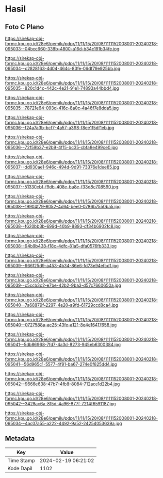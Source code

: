 # Hasil

## Foto C Plano

https://sirekap-obj-formc.kpu.go.id/28e6/pemilu/pdpr/11/11/15/20/08/1111152008001-20240218-095033--04bcc660-338b-4800-a16d-b34c191b34fe.jpg

https://sirekap-obj-formc.kpu.go.id/28e6/pemilu/pdpr/11/11/15/20/08/1111152008001-20240218-095034--c2828163-4d04-464c-83fe-06df79e925bb.jpg

https://sirekap-obj-formc.kpu.go.id/28e6/pemilu/pdpr/11/11/15/20/08/1111152008001-20240218-095035--820c1d4c-442c-4e21-91e1-74893a44bbd4.jpg

https://sirekap-obj-formc.kpu.go.id/28e6/pemilu/pdpr/11/11/15/20/08/1111152008001-20240218-095035--78721e64-093d-416c-8a0c-4a46f7e8dda5.jpg

https://sirekap-obj-formc.kpu.go.id/28e6/pemilu/pdpr/11/11/15/20/08/1111152008001-20240218-095036--f24a7a3b-bcf7-4a57-a398-f8ee1f5df1eb.jpg

https://sirekap-obj-formc.kpu.go.id/28e6/pemilu/pdpr/11/11/15/20/08/1111152008001-20240218-095036--72f59b37-e2b9-4f15-bc35-cbfa8e499ce0.jpg

https://sirekap-obj-formc.kpu.go.id/28e6/pemilu/pdpr/11/11/15/20/08/1111152008001-20240218-095037--dd930ae1-946c-494d-9d91-73376e1dee85.jpg

https://sirekap-obj-formc.kpu.go.id/28e6/pemilu/pdpr/11/11/15/20/08/1111152008001-20240218-095037--51330cbf-f9db-408e-ba8e-f33d8c708590.jpg

https://sirekap-obj-formc.kpu.go.id/28e6/pemilu/pdpr/11/11/15/20/08/1111152008001-20240218-095038--19904f79-8052-4d64-bee0-0786b7550ba5.jpg

https://sirekap-obj-formc.kpu.go.id/28e6/pemilu/pdpr/11/11/15/20/08/1111152008001-20240218-095038--f620bb3b-699d-40b9-8893-df34b6902fc8.jpg

https://sirekap-obj-formc.kpu.go.id/28e6/pemilu/pdpr/11/11/15/20/08/1111152008001-20240218-095038--94b9b438-f18c-4dfc-81a5-dfa0576fb333.jpg

https://sirekap-obj-formc.kpu.go.id/28e6/pemilu/pdpr/11/11/15/20/08/1111152008001-20240218-095039--966f25d9-a453-4b34-86e6-fd73e94efcd1.jpg

https://sirekap-obj-formc.kpu.go.id/28e6/pemilu/pdpr/11/11/15/20/08/1111152008001-20240218-095039--c5ccb3c2-e7be-42b2-9ba3-d57c7660650a.jpg

https://sirekap-obj-formc.kpu.go.id/28e6/pemilu/pdpr/11/11/15/20/08/1111152008001-20240218-095040--7a68879f-2297-4e20-a9fd-61729ccd8ca4.jpg

https://sirekap-obj-formc.kpu.go.id/28e6/pemilu/pdpr/11/11/15/20/08/1111152008001-20240218-095040--0727588a-ac25-43fe-a121-8e4e16417658.jpg

https://sirekap-obj-formc.kpu.go.id/28e6/pemilu/pdpr/11/11/15/20/08/1111152008001-20240218-095041--5db86968-7fd7-4a3d-8273-945eb6300384.jpg

https://sirekap-obj-formc.kpu.go.id/28e6/pemilu/pdpr/11/11/15/20/08/1111152008001-20240218-095041--56d965c1-5577-4f91-ba67-274e0f825dd4.jpg

https://sirekap-obj-formc.kpu.go.id/28e6/pemilu/pdpr/11/11/15/20/08/1111152008001-20240218-095042--9666e638-47b7-4fb8-8084-712ace1d22b4.jpg

https://sirekap-obj-formc.kpu.go.id/28e6/pemilu/pdpr/11/11/15/20/08/1111152008001-20240218-095042--3428ac6a-8f5d-4a96-877f-7214f6591187.jpg

https://sirekap-obj-formc.kpu.go.id/28e6/pemilu/pdpr/11/11/15/20/08/1111152008001-20240218-095034--4ac07a55-a222-4492-9a52-24254053639a.jpg


## Metadata

| Key        | Value               |
| ---------- | ------------------- |
| Time Stamp | 2024-02-19 06:21:02 |
| Kode Dapil | 1102                |



